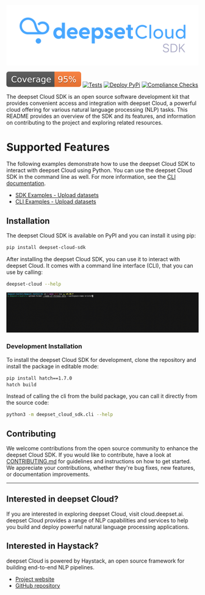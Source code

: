 <p align="center">
  <a href="https://cloud.deepset.ai/"><img src="https://raw.githubusercontent.com/deepset-ai/deepset-cloud-sdk/main/assets/logo.png"  alt="deepset Cloud SDK"></a>
</p>

[![Coverage badge](https://github.com/deepset-ai/deepset-cloud-sdk/raw/python-coverage-comment-action-data/badge.svg)](https://github.com/deepset-ai/deepset-cloud-sdk/tree/python-coverage-comment-action-data)
[![Tests](https://github.com/deepset-ai/deepset-cloud-sdk/actions/workflows/continuous-integration.yml/badge.svg)](https://github.com/deepset-ai/deepset-cloud-sdk/actions/workflows/continuous-integration.yml)
[![Deploy PyPi](https://github.com/deepset-ai/deepset-cloud-sdk/actions/workflows/deploy-prod.yml/badge.svg)](https://github.com/deepset-ai/deepset-cloud-sdk/actions/workflows/deploy-prod.yml)
[![Compliance Checks](https://github.com/deepset-ai/deepset-cloud-sdk/actions/workflows/compliance.yml/badge.svg)](https://github.com/deepset-ai/deepset-cloud-sdk/actions/workflows/compliance.yml)

The deepset Cloud SDK is an open source software development kit that provides convenient access and integration with deepset Cloud, a powerful cloud offering for various natural language processing (NLP) tasks.
This README provides an overview of the SDK and its features, and information on contributing to the project and exploring related resources.

# Supported Features
The following examples demonstrate how to use the deepset Cloud SDK to interact with deepset Cloud using Python.
You can use the deepset Cloud SDK in the command line as well. For more information, see the [CLI documentation](/docs/examples/cli/README.md).
- [SDK Examples - Upload datasets](/docs/examples/sdk/upload.py)
- [CLI Examples - Upload datasets](/docs/examples/cli/README.md)

## Installation
The deepset Cloud SDK is available on PyPI and you can install it using pip:
```bash
pip install deepset-cloud-sdk
```

After installing the deepset Cloud SDK, you can use it to interact with deepset Cloud. It comes with a command line interface (CLI), that you can use by calling:
```bash
deepset-cloud --help
```

<p align="center">
  <a href="https://cloud.deepset.ai/"><img src="https://raw.githubusercontent.com/deepset-ai/deepset-cloud-sdk/main/assets/cli.gif"  alt="deepset Cloud CLI"></a>
</p>

### Development Installation
To install the deepset Cloud SDK for development, clone the repository and install the package in editable mode:
```bash
pip install hatch==1.7.0
hatch build
```

Instead of calling the cli from the build package, you can call it directly from the source code:
```bash
python3 -m deepset_cloud_sdk.cli --help
```

## Contributing
We welcome contributions from the open source community to enhance the deepset Cloud SDK. If you would like to contribute, have a look at [CONTRIBUTING.md](CONTRIBUTING.md) for guidelines and instructions on how to get started.
We appreciate your contributions, whether they're bug fixes, new features, or documentation improvements.


---

## Interested in deepset Cloud?
If you are interested in exploring deepset Cloud, visit cloud.deepset.ai.
deepset Cloud provides a range of NLP capabilities and services to help you build and deploy powerful
natural language processing applications.

## Interested in Haystack?
deepset Cloud is powered by Haystack, an open source framework for building end-to-end NLP pipelines.
 - [Project website](https://haystack.deepset.ai/)
 - [GitHub repository](https://github.com/deepset-ai/haystack)
